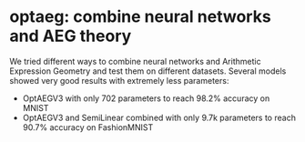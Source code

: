# optaeg: combine neural networks and AEG theory

We tried different ways to combine neural networks and Arithmetic Expression Geometry and test them on different datasets.
Several models showed very good results with extremely less parameters:
- OptAEGV3 with only 702 parameters to reach 98.2% accuracy on MNIST
- OptAEGV3 and SemiLinear combined with only 9.7k parameters to reach 90.7% accuracy on FashionMNIST
